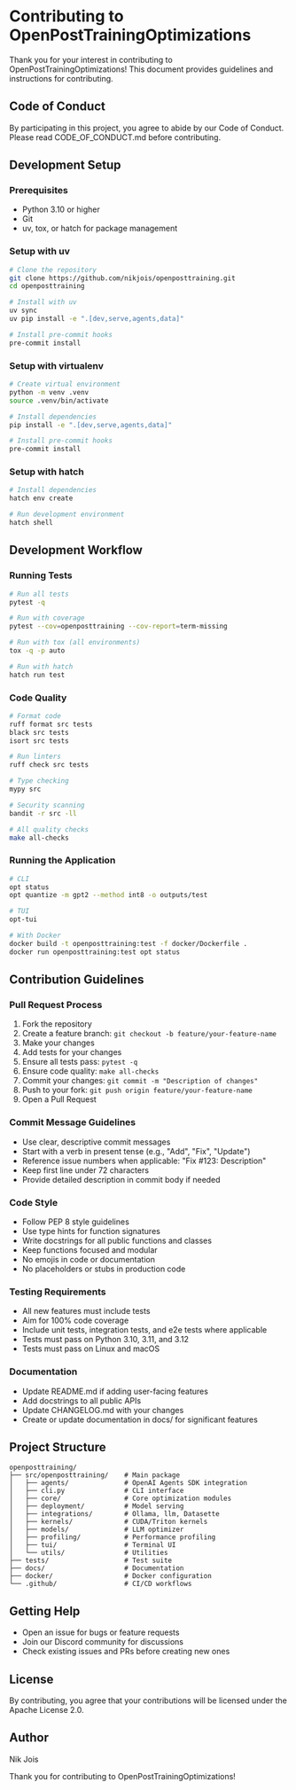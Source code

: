 # Contributing to OpenPostTrainingOptimizations

Thank you for your interest in contributing to OpenPostTrainingOptimizations! This document provides guidelines and instructions for contributing.

## Code of Conduct

By participating in this project, you agree to abide by our Code of Conduct. Please read CODE_OF_CONDUCT.md before contributing.

## Development Setup

### Prerequisites

- Python 3.10 or higher
- Git
- uv, tox, or hatch for package management

### Setup with uv

```bash
# Clone the repository
git clone https://github.com/nikjois/openposttraining.git
cd openposttraining

# Install with uv
uv sync
uv pip install -e ".[dev,serve,agents,data]"

# Install pre-commit hooks
pre-commit install
```

### Setup with virtualenv

```bash
# Create virtual environment
python -m venv .venv
source .venv/bin/activate

# Install dependencies
pip install -e ".[dev,serve,agents,data]"

# Install pre-commit hooks
pre-commit install
```

### Setup with hatch

```bash
# Install dependencies
hatch env create

# Run development environment
hatch shell
```

## Development Workflow

### Running Tests

```bash
# Run all tests
pytest -q

# Run with coverage
pytest --cov=openposttraining --cov-report=term-missing

# Run with tox (all environments)
tox -q -p auto

# Run with hatch
hatch run test
```

### Code Quality

```bash
# Format code
ruff format src tests
black src tests
isort src tests

# Run linters
ruff check src tests

# Type checking
mypy src

# Security scanning
bandit -r src -ll

# All quality checks
make all-checks
```

### Running the Application

```bash
# CLI
opt status
opt quantize -m gpt2 --method int8 -o outputs/test

# TUI
opt-tui

# With Docker
docker build -t openposttraining:test -f docker/Dockerfile .
docker run openposttraining:test opt status
```

## Contribution Guidelines

### Pull Request Process

1. Fork the repository
2. Create a feature branch: `git checkout -b feature/your-feature-name`
3. Make your changes
4. Add tests for your changes
5. Ensure all tests pass: `pytest -q`
6. Ensure code quality: `make all-checks`
7. Commit your changes: `git commit -m "Description of changes"`
8. Push to your fork: `git push origin feature/your-feature-name`
9. Open a Pull Request

### Commit Message Guidelines

- Use clear, descriptive commit messages
- Start with a verb in present tense (e.g., "Add", "Fix", "Update")
- Reference issue numbers when applicable: "Fix #123: Description"
- Keep first line under 72 characters
- Provide detailed description in commit body if needed

### Code Style

- Follow PEP 8 style guidelines
- Use type hints for function signatures
- Write docstrings for all public functions and classes
- Keep functions focused and modular
- No emojis in code or documentation
- No placeholders or stubs in production code

### Testing Requirements

- All new features must include tests
- Aim for 100% code coverage
- Include unit tests, integration tests, and e2e tests where applicable
- Tests must pass on Python 3.10, 3.11, and 3.12
- Tests must pass on Linux and macOS

### Documentation

- Update README.md if adding user-facing features
- Add docstrings to all public APIs
- Update CHANGELOG.md with your changes
- Create or update documentation in docs/ for significant features

## Project Structure

```
openposttraining/
├── src/openposttraining/    # Main package
│   ├── agents/              # OpenAI Agents SDK integration
│   ├── cli.py               # CLI interface
│   ├── core/                # Core optimization modules
│   ├── deployment/          # Model serving
│   ├── integrations/        # Ollama, llm, Datasette
│   ├── kernels/             # CUDA/Triton kernels
│   ├── models/              # LLM optimizer
│   ├── profiling/           # Performance profiling
│   ├── tui/                 # Terminal UI
│   └── utils/               # Utilities
├── tests/                   # Test suite
├── docs/                    # Documentation
├── docker/                  # Docker configuration
└── .github/                 # CI/CD workflows
```

## Getting Help

- Open an issue for bugs or feature requests
- Join our Discord community for discussions
- Check existing issues and PRs before creating new ones

## License

By contributing, you agree that your contributions will be licensed under the Apache License 2.0.

## Author

Nik Jois

Thank you for contributing to OpenPostTrainingOptimizations!

